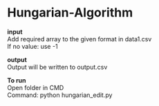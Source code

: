 # Hungarian-Algorithm

**input** </br>
Add required array to the given format in data1.csv </br>
If no value: use -1 </br>

**output** </br>
Output will be written to output.csv

**To run** </br>
Open folder in CMD  </br>
Command: python hungarian_edit.py 
